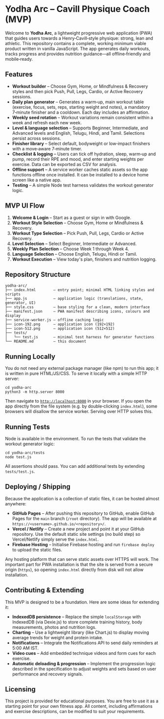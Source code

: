 # Yodha Arc – Cavill Physique Coach (MVP)

Welcome to **Yodha Arc**, a lightweight progressive web application (PWA) that
guides users towards a Henry‑Cavill‑style physique: strong, lean and
athletic. This repository contains a complete, working minimum viable
product written in vanilla JavaScript. The app generates daily workouts,
tracks progress and provides nutrition guidance—all offline‑friendly and
mobile‑ready.

## Features

* **Workout builder** – Choose Gym, Home, or Mindfulness & Recovery styles and then pick Push, Pull, Legs, Cardio, or Active Recovery sessions.
* **Daily plan generator** – Generates a warm‑up, main workout table (exercise, focus, sets, reps, starting weight and notes), a mandatory 7‑minute finisher and a cooldown. Each day includes an affirmation.
* **Weekly seed rotation** – Workout variations remain consistent within a week and refresh each new week.
* **Level & language selection** – Supports Beginner, Intermediate, and Advanced levels and English, Telugu, Hindi, and Tamil. Selections persist across sessions.
* **Finisher library** – Select default, bodyweight or low‑impact finishers with a move‑aware 7‑minute timer.
* **Checklist & logging** – Users can tick off hydration, sleep, warm‑up and pump, record their RPE and mood, and enter starting weights per exercise. Data can be exported as CSV for analysis.
* **Offline support** – A service worker caches static assets so the app functions offline once installed. It can be installed to a device home screen like a native app.
* **Testing** – A simple Node test harness validates the workout generator logic.

## MVP UI Flow

1. **Welcome & Login** – Start as a guest or sign in with Google.
2. **Workout Style Selection** – Choose Gym, Home or Mindfulness & Recovery.
3. **Workout Type Selection** – Pick Push, Pull, Legs, Cardio or Active Recovery.
4. **Level Selection** – Select Beginner, Intermediate or Advanced.
5. **Weekly Plan Selection** – Choose Week 1 through Week 4.
6. **Language Selection** – Choose English, Telugu, Hindi or Tamil.
7. **Workout Execution** – View today's plan, finishers and nutrition logging.

## Repository Structure

```
yodha-arc/
├── index.html        — entry point; minimal HTML linking styles and scripts
├── app.js            — application logic (translations, state, generator, UI)
├── style.css         — base styling for a clean, modern interface
├── manifest.json     — PWA manifest describing icons, colours and display
├── service-worker.js — offline caching logic
├── icon-192.png      — application icon (192×192)
├── icon-512.png      — application icon (512×512)
├── tests/
│   └── test.js       — minimal test harness for generator functions
└── README.md         — this document
```

## Running Locally

You do not need any external package manager (like npm) to run this app; it
is written in pure HTML/JS/CSS. To serve it locally with a simple HTTP
server:

```
cd yodha-arc
python3 -m http.server 8000
```

Then navigate to [`http://localhost:8000`](http://localhost:8000) in your
browser. If you open the app directly from the file system (e.g. by
double‑clicking `index.html`), some browsers will disallow the service
worker. Serving over HTTP solves this.

## Running Tests

Node is available in the environment. To run the tests that validate the
workout generator logic:

```
cd yodha-arc/tests
node test.js
```

All assertions should pass. You can add additional tests by extending
`tests/test.js`.

## Deploying / Shipping

Because the application is a collection of static files, it can be hosted
almost anywhere:

* **GitHub Pages** – After pushing this repository to GitHub, enable
  GitHub Pages for the `main` branch (`/root` directory). The app will be
  available at `https://<username>.github.io/<repository>/`.
* **Vercel / Netlify** – Create a new project and point it at your GitHub
  repository. Use the default static site settings (no build step) so
  Vercel/Netlify simply serve the `index.html`.
* **Firebase Hosting** – Initialise Firebase hosting and run
  `firebase deploy` to upload the static files.

Any hosting platform that can serve static assets over HTTPS will work. The
important part for PWA installation is that the site is served from a
secure origin (`https`), so opening `index.html` directly from disk will
not allow installation.

## Contributing & Extending

This MVP is designed to be a foundation. Here are some ideas for
extending it:

* **IndexedDB persistence** – Replace the simple `localStorage` with
  IndexedDB (via Dexie.js) to store complete training history, body
  measurements, photos and nutrition logs.
* **Charting** – Use a lightweight library (like Chart.js) to display
  moving average trends for weight and protein intake.
* **Notifications** – Integrate the Notifications API to send daily
  reminders at 5:00 AM IST.
* **Video cues** – Add embedded technique videos and form cues for each
  exercise.
* **Automatic deloading & progression** – Implement the progression
  logic described in the specification to adjust weights and sets based on
  user performance and recovery signals.

## Licensing

This project is provided for educational purposes. You are free to use
it as a starting point for your own fitness app. All content, including
affirmations and exercise descriptions, can be modified to suit your
requirements.
